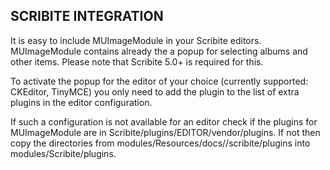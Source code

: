 SCRIBITE INTEGRATION
--------------------

It is easy to include MUImageModule in your Scribite editors.
MUImageModule contains already the a popup for selecting albums and other items.
Please note that Scribite 5.0+ is required for this.

To activate the popup for the editor of your choice (currently supported: CKEditor, TinyMCE)
you only need to add the plugin to the list of extra plugins in the editor configuration.

If such a configuration is not available for an editor check if the plugins for
MUImageModule are in Scribite/plugins/EDITOR/vendor/plugins. If not then copy the directories from
    modules/Resources/docs//scribite/plugins into modules/Scribite/plugins.
